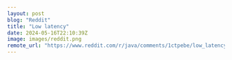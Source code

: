 ```yaml
---
layout: post
blog: "Reddit"
title: "Low latency"
date: 2024-05-16T22:10:39Z
image: images/reddit.png
remote_url: "https://www.reddit.com/r/java/comments/1ctpebe/low_latency/"
---
```

